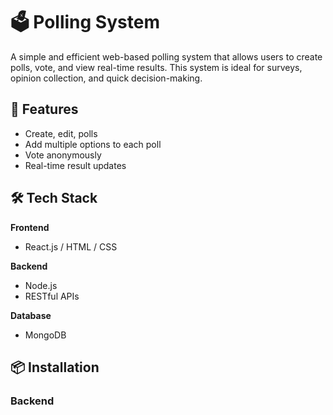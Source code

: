 # 🗳️ Polling System

A simple and efficient web-based polling system that allows users to create polls, vote, and view real-time results. This system is ideal for surveys, opinion collection, and quick decision-making.

## 🚀 Features

- Create, edit, polls
- Add multiple options to each poll
- Vote anonymously 
- Real-time result updates

## 🛠️ Tech Stack

**Frontend**  
- React.js / HTML / CSS

**Backend**  
- Node.js
- RESTful APIs

**Database**  
- MongoDB

## 📦 Installation

### Backend
```
   
```